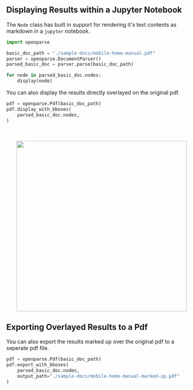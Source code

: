 ## Displaying Results within a Jupyter Notebook

The `Node` class has built in support for rendering it's text contents as markdown in a `jupyter` notebook.

```py
import openparse

basic_doc_path = "./sample-docs/mobile-home-manual.pdf"
parser = openparse.DocumentParser()
parsed_basic_doc = parser.parse(basic_doc_path)

for node in parsed_basic_doc.nodes:
    display(node)
```

You can also display the results directly overlayed on the original pdf.

```python
pdf = openparse.Pdf(basic_doc_path)
pdf.display_with_bboxes(
    parsed_basic_doc.nodes,
)
```

<br/>
<p align="center">
    <img src="https://sergey-filimonov.nyc3.digitaloceanspaces.com/open-parse/docs/marked-up-outputs.jpeg" width="450" />
</p>

## Exporting Overlayed Results to a Pdf

You can also export the results marked up over the original pdf to a seperate pdf file.

```python
pdf = openparse.Pdf(basic_doc_path)
pdf.export_with_bboxes(
    parsed_basic_doc.nodes,
    output_path="./sample-docs/mobile-home-manual-marked-up.pdf"
)
```
